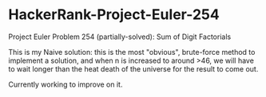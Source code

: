 # HackerRank-Project-Euler-254


Project Euler Problem 254 (partially-solved):
Sum of Digit Factorials

This is my Naive solution: this is the most "obvious", brute-force method to implement a solution, and when n is increased to around >46, we will have to wait longer than the heat death of the universe for the result to come out.

Currently working to improve on it.
